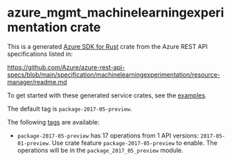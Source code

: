 # azure_mgmt_machinelearningexperimentation crate

This is a generated [Azure SDK for Rust](https://github.com/Azure/azure-sdk-for-rust) crate from the Azure REST API specifications listed in:

https://github.com/Azure/azure-rest-api-specs/blob/main/specification/machinelearningexperimentation/resource-manager/readme.md

To get started with these generated service crates, see the [examples](https://github.com/Azure/azure-sdk-for-rust/blob/main/services/README.md#examples).

The default tag is `package-2017-05-preview`.

The following [tags](https://github.com/Azure/azure-sdk-for-rust/blob/main/services/tags.md) are available:

- `package-2017-05-preview` has 17 operations from 1 API versions: `2017-05-01-preview`. Use crate feature `package-2017-05-preview` to enable. The operations will be in the `package_2017_05_preview` module.